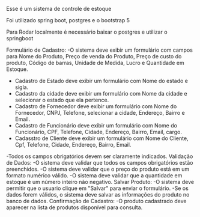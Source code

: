 Esse é um sistema de controle de estoque

Foi utilizado spring boot, postgres e o bootstrap 5

Para Rodar localmente é necessário baixar o postgres e utilizar o springboot

Formulário de Cadastro:
-O sistema deve exibir um formulário com campos para Nome do Produto, Preço de venda do Produto, Preço de custo do produto, Código de barras, Unidade de Medida, Lucro e Quantidade em Estoque.
- Cadastro de Estado deve exibir um formulário com Nome do estado e sigla.
- Cadastro da cidade deve exibir um formulário com Nome da cidade e selecionar o estado que ela pertence.
- Cadastro de Fornecedor deve exibir um formulário com Nome do Fornecedor, CNPJ, Telefone, selecionar a cidade, Endereço, Bairro e Email.
- Cadastro de Funcionário deve exibir um formulário com Nome do Funcionário, CPF, Telefone, Cidade, Endereço, Bairro, Email, cargo.
- Cadasstro de Cliente deve exibir um formulário com Nome do Cliente, Cpf, Telefone, Cidade, Endereço, Bairro, Email.

-Todos os campos obrigatórios devem ser claramente indicados.
Validação de Dados:​
-O sistema deve validar que todos os campos obrigatórios estão preenchidos.
-O sistema deve validar que o preço do produto está em um formato numérico válido.
-O sistema deve validar que a quantidade em estoque é um número inteiro não negativo.
Salvar Produto:
-O sistema deve permitir que o usuario clique em "Salvar" para enviar o formulário.
-Se os dados forem válidos, o sistema deve salvar as informações do produto no banco de dados.
Confirmação de Cadastro:
-O produto cadastrado deve aparecer na lista de produtos disponível para consulta.
